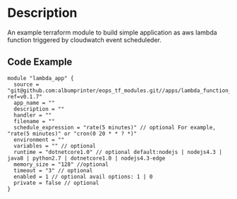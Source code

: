 # Description
An example terraform module to build simple application as aws lambda function triggered by cloudwatch event scheduleder.

## Code Example

```hcl-terraform
module "lambda_app" {
  source = "git@github.com:albumprinter/eops_tf_modules.git//apps/lambda_function_scheduled?ref=v0.1.7"
  app_name = ""
  description = ""
  handler = ""
  filename = ""
  schedule_expression = "rate(5 minutes)" // optional For example, "rate(5 minutes)" or "cron(0 20 * * ? *)"
  environment = ""
  variables = "" // optional
  runtime = "dotnetcore1.0" // optional default:nodejs | nodejs4.3 | java8 | python2.7 | dotnetcore1.0 | nodejs4.3-edge
  memory_size = "128" //optional
  timeout = "3" // optional 
  enabled = 1 // optional avail options: 1 | 0
  private = false // optional
}
```